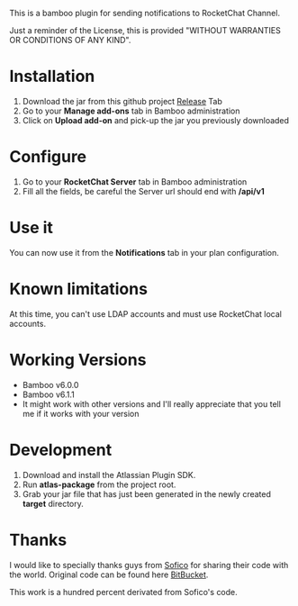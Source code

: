 This is a bamboo plugin for sending notifications to RocketChat Channel.

Just a reminder of the License, this is provided "WITHOUT WARRANTIES OR CONDITIONS OF ANY KIND".

# Installation
1. Download the jar from this github project [Release](https://github.com/imclem/Bamboo-RocketChat/releases) Tab
2. Go to your **Manage add-ons** tab in Bamboo administration
3. Click on **Upload add-on** and pick-up the jar you previously downloaded

# Configure
1. Go to your **RocketChat Server** tab in Bamboo administration
2. Fill all the fields, be careful the Server url should end with **/api/v1**

# Use it
You can now use it from the **Notifications** tab in your plan configuration.

# Known limitations
At this time, you can't use LDAP accounts and must use RocketChat local accounts.

# Working Versions
- Bamboo v6.0.0
- Bamboo v6.1.1
- It might work with other versions and I'll really appreciate that you tell me if it works with your version

# Development
1. Download and install the Atlassian Plugin SDK.
2. Run **atlas-package** from the project root.
3. Grab your jar file that has just been generated in the newly created **target** directory.

# Thanks
I would like to specially thanks guys from [Sofico](http://www.sofico.be) for sharing their code with the world. Original code can be found here [BitBucket](https://bitbucket.org/sofico/bamboo-sametime-plugin).

This work is a hundred percent derivated from Sofico's code.
